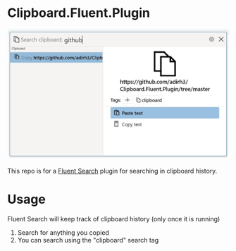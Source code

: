 # Clipboard.Fluent.Plugin

![alt text](clipboard_image.jpg "Title")

This repo is for a [Fluent Search](https://fluentsearch.net) plugin for searching in clipboard history.

# Usage

Fluent Search will keep track of clipboard history (only once it is running)

1. Search for anything you copied
2. You can search using the "clipboard" search tag

